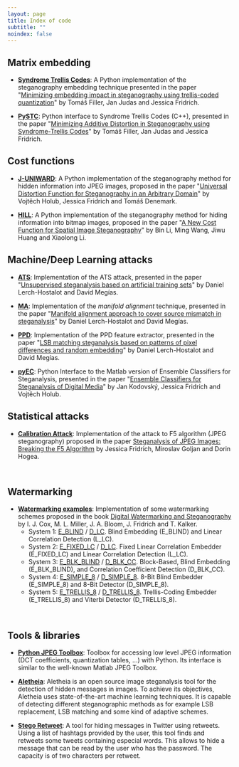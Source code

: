```yaml
---
layout: page
title: Index of code
subtitle: ""
noindex: false
---
```



## Matrix embedding

- **[Syndrome Trellis Codes](https://github.com/daniellerch/stegolab/tree/master/codes/STC.py)**: A Python implementation of the steganography embedding technique presented in the paper "[Minimizing embedding impact in steganography using trellis-coded quantization](https://doi.org/10.1117/12.838002)" by Tomáš Filler, Jan Judas and Jessica Fridrich.


- **[PySTC](https://github.com/daniellerch/pySTC)**: Python interface to Syndrome Trellis Codes (C++), presented in the paper "[Minimizing Additive Distortion in Steganography using Syndrome-Trellis Codes](https://ieeexplore.ieee.org/document/5740590)" by Tomáš Filler, Jan Judas and Jessica Fridrich.



## Cost functions

- **[J-UNIWARD](https://github.com/daniellerch/stegolab/tree/master/J-UNIWARD)**: 
  A Python implementation of the steganography method for hidden information into JPEG images, proposed in the paper "[Universal Distortion Function for Steganography in an Arbitrary Domain](https://link.springer.com/article/10.1186/1687-417X-2014-1)" by Vojtěch Holub, Jessica Fridrich and Tomáš Denemark. 

- **[HILL](https://github.com/daniellerch/stegolab/tree/master/HILL)**: 
  A Python implementation of the steganography method for hiding information into bitmap images, proposed in the paper "[A New Cost Function for Spatial Image Steganography](https://ieeexplore.ieee.org/document/7025854)" by Bin Li, Ming Wang, Jiwu Huang and Xiaolong Li.


## Machine/Deep Learning attacks

- **[ATS](https://github.com/daniellerch/papers_code/blob/master/ATS/)**: Implementation of the ATS attack, presented in the paper "[Unsupervised steganalysis based on artificial training sets](https://www.sciencedirect.com/science/article/abs/pii/S0952197616000026)" by Daniel Lerch-Hostalot and David Megías.

- **[MA](https://github.com/daniellerch/papers_code/blob/master/MA_PPD/)**: Implementation of the *manifold alignment* technique, presented in the paper "[Manifold alignment approach to cover source mismatch in steganalysis](https://github.com/daniellerch/papers/raw/master/dlerch2016ma.pdf)" by Daniel Lerch-Hostalot and David Megías.

- **[PPD](https://github.com/daniellerch/papers_code/blob/master/PPD/)**: Implementation of the PPD feature extractor, presented in the paper "[LSB matching steganalysis based on patterns of pixel differences and random embedding](https://www.sciencedirect.com/science/article/pii/S0167404812001745)" by Daniel Lerch-Hostalot and David Megías.

- **[pyEC](https://github.com/daniellerch/stegolab/tree/master/pyEC)**: Python Interface to the Matlab version of Ensemble Classifiers for Steganalysis, presented in the paper "[Ensemble Classifiers for Steganalysis of Digital Media](https://ieeexplore.ieee.org/document/6081929)" by Jan Kodovský, Jessica Fridrich and Vojtěch Holub.





## Statistical attacks

- **[Calibration Attack](https://github.com/daniellerch/stegolab/tree/master/calibration)**: Implementation of the attack to F5 algorithm (JPEG steganography) proposed in the paper [Steganalysis of JPEG Images: Breaking the F5 Algorithm](https://link.springer.com/chapter/10.1007/3-540-36415-3_20) by Jessica Fridrich, Miroslav Goljan and Dorin Hogea.
<div style='height:16px'></div>


## Watermarking

- **[Watermarking examples](https://github.com/daniellerch/stegolab/tree/master/watermarking)**: Implementation of some watermarking schemes proposed in the book [Digital Watermarking and Steganography](https://www.elsevier.com/books/digital-watermarking-and-steganography/cox/978-0-12-372585-1)  by I. J. Cox, M. L. Miller, J. A. Bloom, J. Fridrich and T. Kalker.
    - System 1: [E_BLIND](https://github.com/daniellerch/stegolab/tree/master/watermarking/E_BLIND.py) / [D_LC](https://github.com/daniellerch/stegolab/tree/master/watermarking/D_LC.py). Blind Embedding (E_BLIND) and Linear Correlation Detection (L_LC).
    - System 2: [E_FIXED_LC](https://github.com/daniellerch/stegolab/tree/master/watermarking/E_FIXED_LC.py) / [D_LC](https://github.com/daniellerch/stegolab/tree/master/watermarking/D_LC.py). Fixed Linear Correlation Embedder (E_FIXED_LC) and Linear Correlation Detection (L_LC).
    - System 3: [E_BLK_BLIND](https://github.com/daniellerch/stegolab/tree/master/watermarking/E_BLK_BLIND.py) / [D_BLK_CC](https://github.com/daniellerch/stegolab/tree/master/watermarking/D_BLK_CC.py). Block-Based, Blind Embedding (E_BLK_BLIND), and Correlation Coefficient Detection (D_BLK_CC).
    - System 4: [E_SIMPLE_8](https://github.com/daniellerch/stegolab/tree/master/watermarking/E_SIMPLE_8.py) / [D_SIMPLE_8](https://github.com/daniellerch/stegolab/tree/master/watermarking/D_SIMPLE_8.py). 8-Bit Blind Embedder (E_SIMPLE_8) and 8-Bit Detector (D_SIMPLE_8).
    - System 5: [E_TRELLIS_8](https://github.com/daniellerch/stegolab/tree/master/watermarking/E_TRELLIS_8.py) / [D_TRELLIS_8](https://github.com/daniellerch/stegolab/tree/master/watermarking/D_TRELLIS_8.py). Trellis-Coding Embedder (E_TRELLIS_8) and Viterbi Detector (D_TRELLIS_8).
<div style='height:16px'></div>





## Tools & libraries

- **[Python JPEG Toolbox](https://github.com/daniellerch/python-jpeg-toolbox)**: Toolbox for accessing low level JPEG information (DCT coefficients, quantization tables, ...) with Python. Its interface is similar to the well-known Matlab JPEG Toolbox. 

- **[Aletheia](https://github.com/daniellerch/aletheia)**: Aletheia is an open source image steganalysis tool for the detection of hidden messages in images. To achieve its objectives, Aletheia uses state-of-the-art machine learning techniques. It is capable of detecting different steganographic methods as for example LSB replacement, LSB matching and some kind of adaptive schemes.

- **[Stego Retweet](https://github.com/daniellerch/stego-retweet)**: A tool for hiding messages in Twitter using retweets. Using a list of hashtags provided by the user, this tool finds and retweets some tweets containing especial words. This allows to hide a message that can be read by the user who has the password. The capacity is of two characters per retweet. 




